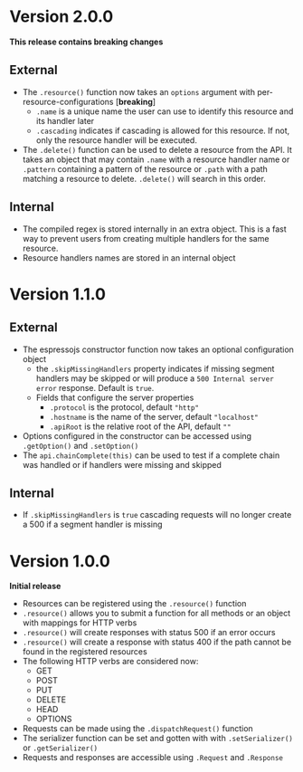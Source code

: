 # Version 2.0.0

**This release contains breaking changes**

## External

* The `.resource()` function now takes an `options` argument with per-resource-configurations [**breaking**]
  - `.name` is a unique name the user can use to identify this resource and its handler later
  - `.cascading` indicates if cascading is allowed for this resource. If not, only the resource handler will be executed.
* The `.delete()` function can be used to delete a resource from the API. It takes an object that may contain `.name` with a resource handler name or `.pattern` containing a pattern of the resource or `.path` with a path matching a resource to delete. `.delete()` will search in this order.

## Internal

* The compiled regex is stored internally in an extra object. This is a fast way to prevent users from creating multiple handlers for the same resource.
* Resource handlers names are stored in an internal object

# Version 1.1.0

## External

* The espressojs constructor function now takes an optional configuration object
  - the `.skipMissingHandlers` property indicates if missing segment handlers may be skipped or will produce a `500 Internal server error` response. Default is `true`.
  - Fields that configure the server properties
    - `.protocol` is the protocol, default `"http"`
    - `.hostname` is the name of the server, default `"localhost"`
    - `.apiRoot` is the relative root of the API, default `""`
* Options configured in the constructor can be accessed using `.getOption()` and `.setOption()`
* The `api.chainComplete(this)` can be used to test if a complete chain was handled or if handlers were missing and skipped

## Internal

* If `.skipMissingHandlers` is `true` cascading requests will no longer create a 500 if a segment handler is missing

# Version 1.0.0

**Initial release**

- Resources can be registered using the `.resource()` function
- `.resource()` allows you to submit a function for all methods or an object with mappings
  for HTTP verbs
- `.resource()` will create responses with status 500 if an error occurs
- `.resource()` will create a response with status 400 if the path cannot be found in the registered resources
- The following HTTP verbs are considered now:
    - GET
    - POST
    - PUT
    - DELETE
    - HEAD
    - OPTIONS
- Requests can be made using the `.dispatchRequest()` function
- The serializer function can be set and gotten with with `.setSerializer()` or `.getSerializer()`
- Requests and responses are accessible using `.Request` and `.Response`
